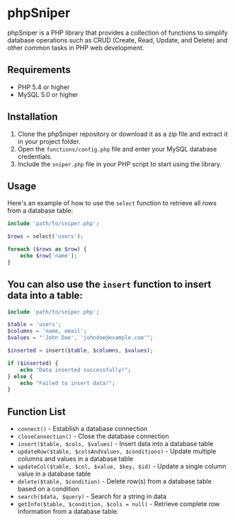 # phpSniper



phpSniper is a PHP library that provides a collection of functions to simplify database operations such as CRUD (Create, Read, Update, and Delete) and other common tasks in PHP web development.

## Requirements

- PHP 5.4 or higher
- MySQL 5.0 or higher

## Installation

1. Clone the phpSniper repository or download it as a zip file and extract it in your project folder.
2. Open the `functions/config.php` file and enter your MySQL database credentials.
3. Include the `sniper.php` file in your PHP script to start using the library.

## Usage

Here's an example of how to use the `select` function to retrieve all rows from a database table:

```php
include 'path/to/sniper.php';

$rows = select('users');

foreach ($rows as $row) {
    echo $row['name'];
}
```


## You can also use the `insert` function to insert data into a table:

```php
include 'path/to/sniper.php';

$table = 'users';
$columns = 'name, email';
$values = "'John Doe', 'johndoe@example.com'";

$inserted = insert($table, $columns, $values);

if ($inserted) {
    echo "Data inserted successfully!";
} else {
    echo "Failed to insert data!";
}

```

## Function List

- `connect()` - Establish a database connection
- `closeConnection()` - Close the database connection
- `insert($table, $cols, $values)` - Insert data into a database table
- `updateRow($table, $colsAndValues, $conditions)` - Update multiple columns and values in a database table
- `updateCol($table, $col, $value, $key, $id)` - Update a single column value in a database table
- `delete($table, $condition)` - Delete row(s) from a database table based on a condition
- `search($data, $query)` - Search for a string in data
- `getInfo($table, $condition, $cols = null)` - Retrieve complete row information from a database table.

